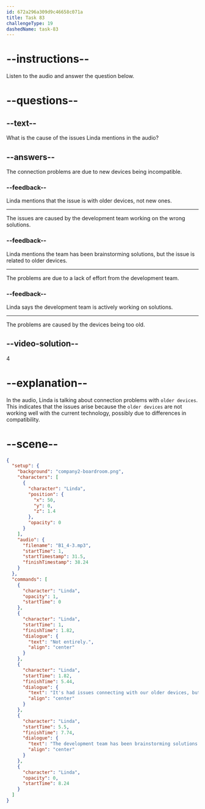```yaml
---
id: 672a296a309d9c46658c071a
title: Task 83
challengeType: 19
dashedName: task-83
---
```


<!-- (audio) Linda: Not entirely. It’s had issues connecting with our older devices, but we’re working on it. The development team has been brainstorming solutions. -->

# --instructions--

Listen to the audio and answer the question below.

# --questions--

## --text--

What is the cause of the issues Linda mentions in the audio?

## --answers--

The connection problems are due to new devices being incompatible.

### --feedback--

Linda mentions that the issue is with older devices, not new ones.

---

The issues are caused by the development team working on the wrong solutions.

### --feedback--

Linda mentions the team has been brainstorming solutions, but the issue is related to older devices.

---

The problems are due to a lack of effort from the development team.

### --feedback--

Linda says the development team is actively working on solutions.

---

The problems are caused by the devices being too old.

## --video-solution--

4

# --explanation--

In the audio, Linda is talking about connection problems with `older devices`. This indicates that the issues arise because the `older devices` are not working well with the current technology, possibly due to differences in compatibility.

# --scene--

```json
{
  "setup": {
    "background": "company2-boardroom.png",
    "characters": [
      {
        "character": "Linda",
        "position": {
          "x": 50,
          "y": 0,
          "z": 1.4
        },
        "opacity": 0
      }
    ],
    "audio": {
      "filename": "B1_4-3.mp3",
      "startTime": 1,
      "startTimestamp": 31.5,
      "finishTimestamp": 38.24
    }
  },
  "commands": [
    {
      "character": "Linda",
      "opacity": 1,
      "startTime": 0
    },
    {
      "character": "Linda",
      "startTime": 1,
      "finishTime": 1.82,
      "dialogue": {
        "text": "Not entirely.",
        "align": "center"
      }
    },
    {
      "character": "Linda",
      "startTime": 1.82,
      "finishTime": 5.44,
      "dialogue": {
        "text": "It's had issues connecting with our older devices, but we're working on it.",
        "align": "center"
      }
    },
    {
      "character": "Linda",
      "startTime": 5.5,
      "finishTime": 7.74,
      "dialogue": {
        "text": "The development team has been brainstorming solutions.",
        "align": "center"
      }
    },
    {
      "character": "Linda",
      "opacity": 0,
      "startTime": 8.24
    }
  ]
}
```
